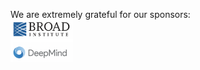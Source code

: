 We are extremely grateful for our sponsors:  
<img src="https://github.com/fmie/fmie.github.io/blob/master/assets/sponsors.png?raw=true" width="100">
